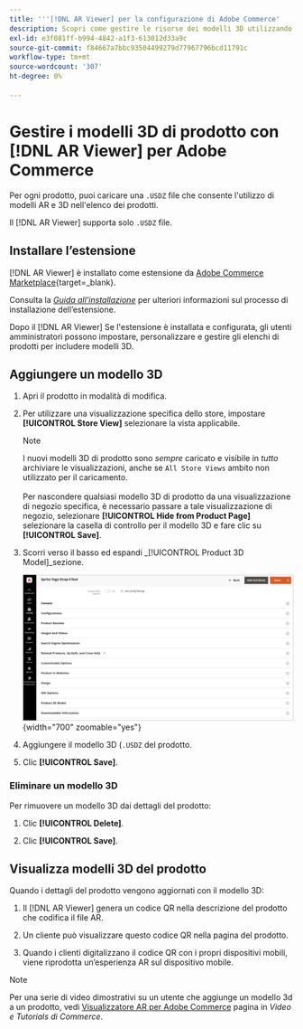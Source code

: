 ```yaml
---
title: '''[!DNL AR Viewer] per la configurazione di Adobe Commerce'
description: Scopri come gestire le risorse dei modelli 3D utilizzando [!DNL AR Viewer] estensione per gli elenchi di prodotti.
exl-id: e3f081ff-b994-4842-a1f3-613012d33a9c
source-git-commit: f84667a7bbc93504499279d77967796bcd11791c
workflow-type: tm+mt
source-wordcount: '307'
ht-degree: 0%

---
```


# Gestire i modelli 3D di prodotto con [!DNL AR Viewer] per Adobe Commerce

Per ogni prodotto, puoi caricare una `.USDZ` file che consente l&#39;utilizzo di modelli AR e 3D nell&#39;elenco dei prodotti.

Il [!DNL AR Viewer] supporta solo `.USDZ` file.

## Installare l’estensione

[!DNL AR Viewer] è installato come estensione da [Adobe Commerce Marketplace](https://commercemarketplace.adobe.com/magento-module-arviewer.html){target=_blank}.

Consulta la [_Guida all’installazione_](https://experienceleague.adobe.com/docs/commerce-operations/installation-guide/tutorials/extensions.html) per ulteriori informazioni sul processo di installazione dell’estensione.

Dopo il [!DNL AR Viewer] Se l&#39;estensione è installata e configurata, gli utenti amministratori possono impostare, personalizzare e gestire gli elenchi di prodotti per includere modelli 3D.

## Aggiungere un modello 3D

1. Apri il prodotto in modalità di modifica.

1. Per utilizzare una visualizzazione specifica dello store, impostare **[!UICONTROL Store View]** selezionare la vista applicabile.

   >[!NOTE]
   >
   >I nuovi modelli 3D di prodotto sono _sempre_ caricato e visibile in _tutto_ archiviare le visualizzazioni, anche se `All Store Views` ambito non utilizzato per il caricamento. <br/><br/>Per nascondere qualsiasi modello 3D di prodotto da una visualizzazione di negozio specifica, è necessario passare a tale visualizzazione di negozio, selezionare **[!UICONTROL Hide from Product Page]** selezionare la casella di controllo per il modello 3D e fare clic su **[!UICONTROL Save]**.

1. Scorri verso il basso ed espandi _[!UICONTROL Product 3D Model]_sezione.

   ![Menu a comparsa](assets/ar-viewer-product-options.png){width="700" zoomable="yes"}

1. Aggiungere il modello 3D (`.USDZ` del prodotto.

1. Clic **[!UICONTROL Save]**.

### Eliminare un modello 3D

Per rimuovere un modello 3D dai dettagli del prodotto:

1. Clic **[!UICONTROL Delete]**.

1. Clic **[!UICONTROL Save]**.

## Visualizza modelli 3D del prodotto

Quando i dettagli del prodotto vengono aggiornati con il modello 3D:

1. Il [!DNL AR Viewer] genera un codice QR nella descrizione del prodotto che codifica il file AR.

1. Un cliente può visualizzare questo codice QR nella pagina del prodotto.

1. Quando i clienti digitalizzano il codice QR con i propri dispositivi mobili, viene riprodotta un’esperienza AR sul dispositivo mobile.

>[!NOTE]
>
> Per una serie di video dimostrativi su un utente che aggiunge un modello 3d a un prodotto, vedi [Visualizzatore AR per Adobe Commerce](https://experienceleague.adobe.com/docs/commerce-learn/tutorials/catalog/augmented-reality.html) pagina in _Video e Tutorials di Commerce_.
